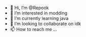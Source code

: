 - 👋 Hi, I’m @Repook
- 👀 I’m interested in modding
- 🌱 I’m currently learning java
- 💞️ I’m looking to collaborate on idk
- 📫 How to reach me ...

<!---
Repook/Repook is a ✨ special ✨ repository because its `README.md` (this file) appears on your GitHub profile.
You can click the Preview link to take a look at your changes.
--->
